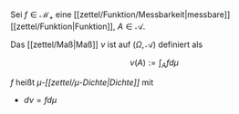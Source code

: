 Sei $f \in \mathcal{M}_+$ eine [[zettel/Funktion/Messbarkeit|messbare]] [[zettel/Funktion|Funktion]], $A \in \mathcal{A}$.

Das [[zettel/Maß|Maß]] $\nu$ ist auf $(\Omega, \mathcal{A})$ definiert als

$$
	\nu(A) := \int_A f d\mu
$$

$f$ heißt *$\mu$-[[zettel/μ-Dichte|Dichte]]* mit
- $d\nu = f d\mu$